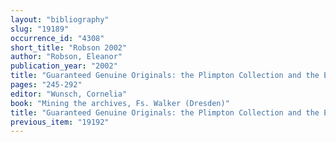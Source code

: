 ```yaml
---
layout: "bibliography"
slug: "19189"
occurrence_id: "4308"
short_title: "Robson 2002"
author: "Robson, Eleanor"
publication_year: "2002"
title: "Guaranteed Genuine Originals: the Plimpton Collection and the Early History of Mathematical Assyriology"
pages: "245-292"
editor: "Wunsch, Cornelia"
book: "Mining the archives, Fs. Walker (Dresden)"
title: "Guaranteed Genuine Originals: the Plimpton Collection and the Early History of Mathematical Assyriology"
previous_item: "19192"
---
```

